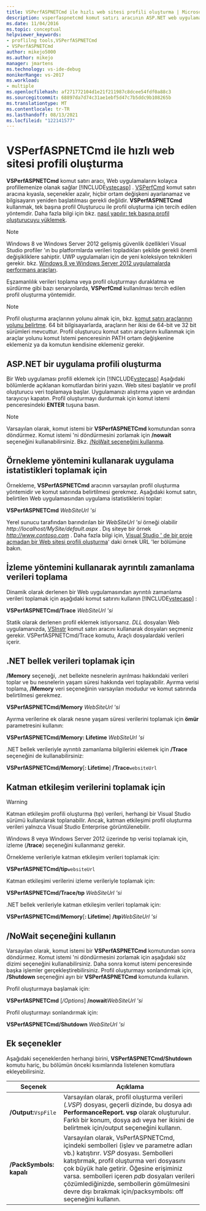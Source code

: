 ```yaml
---
title: VSPerfASPNETCmd ile hızlı web sitesi profili oluşturma | Microsoft Docs
description: vsperfaspnetcmd komut satırı aracının ASP.NET web uygulamalarının kolayca profilini oluşturmasını nasıl sağladığını öğrenin.
ms.date: 11/04/2016
ms.topic: conceptual
helpviewer_keywords:
- proflilng tools,VSPerfASPNETCmd
- VSPerfASPNETCmd
author: mikejo5000
ms.author: mikejo
manager: jmartens
ms.technology: vs-ide-debug
monikerRange: vs-2017
ms.workload:
- multiple
ms.openlocfilehash: af271772104d1e21f211987c8dcee54fdf0a88c3
ms.sourcegitcommit: 68897da7d74c31ae1ebf5d47c7b5ddc9b108265b
ms.translationtype: MT
ms.contentlocale: tr-TR
ms.lasthandoff: 08/13/2021
ms.locfileid: "122141577"
---
```

# <a name="rapid-web-site-profiling-with-vsperfaspnetcmd"></a>VSPerfASPNETCmd ile hızlı web sitesi profili oluşturma

**VSPerfASPNETCmd** komut satırı aracı, Web uygulamalarını kolayca profillemenize olanak sağlar [!INCLUDE[vstecasp](../code-quality/includes/vstecasp_md.md)] . [VSPerfCmd](../profiling/vsperfcmd.md) komut satırı aracına kıyasla, seçenekler azalır, hiçbir ortam değişkeni ayarlanamaz ve bilgisayarın yeniden başlatılması gerekli değildir. **VSPerfASPNETCmd** kullanmak, tek başına profil Oluşturucu ile profil oluşturma için tercih edilen yöntemdir. Daha fazla bilgi için bkz. [nasıl yapılır: tek başına profil oluşturucuyu yüklemek](../profiling/how-to-install-the-stand-alone-profiler.md).

> [!NOTE]
> Windows 8 ve Windows Server 2012 gelişmiş güvenlik özellikleri Visual Studio profiler 'ın bu platformlarda verileri topladıkları şekilde gerekli önemli değişikliklere sahiptir. UWP uygulamaları için de yeni koleksiyon teknikleri gerekir. bkz. [Windows 8 ve Windows Server 2012 uygulamalarda performans araçları](../profiling/performance-tools-on-windows-8-and-windows-server-2012-applications.md).

 Eşzamanlılık verileri toplama veya profil oluşturmayı duraklatma ve sürdürme gibi bazı senaryolarda, **VSPerfCmd** kullanılması tercih edilen profil oluşturma yöntemidir.

> [!NOTE]
> Profil oluşturma araçlarının yolunu almak için, bkz. [komut satırı araçlarının yolunu belirtme](../profiling/specifying-the-path-to-profiling-tools-command-line-tools.md). 64 bit bilgisayarlarda, araçların her ikisi de 64-bit ve 32 bit sürümleri mevcuttur. Profil oluşturucu komut satırı araçlarını kullanmak için araçlar yolunu komut Istemi penceresinin PATH ortam değişkenine eklemeniz ya da komutun kendisine eklemeniz gerekir.

## <a name="profile-an-aspnet-application"></a>ASP.NET bir uygulama profili oluşturma

Bir Web uygulaması profili eklemek için [!INCLUDE[vstecasp](../code-quality/includes/vstecasp_md.md)] Aşağıdaki bölümlerde açıklanan komutlardan birini yazın. Web sitesi başlatılır ve profil oluşturucu veri toplamaya başlar. Uygulamanızı alıştırma yapın ve ardından tarayıcıyı kapatın. Profil oluşturmayı durdurmak için komut istemi penceresindeki **ENTER** tuşuna basın.

> [!NOTE]
> Varsayılan olarak, komut istemi bir **VSPerfASPNETCmd** komutundan sonra döndürmez. Komut istemi 'ni döndürmesini zorlamak için **/nowait** seçeneğini kullanabilirsiniz. Bkz. [/NoWait seçeneğini kullanma](#use-the-nowait-option).

## <a name="to-collect-application-statistics-by-using-the-sampling-method"></a>Örnekleme yöntemini kullanarak uygulama istatistikleri toplamak için
 Örnekleme, **VSPerfASPNETCmd** aracının varsayılan profil oluşturma yöntemidir ve komut satırında belirtilmesi gerekmez. Aşağıdaki komut satırı, belirtilen Web uygulamasından uygulama istatistiklerini toplar:

 **VSPerfASPNETCmd**  *WebSiteUrl 'si*

 Yerel sunucu tarafından barındırılan bir *WebSiteUrl 'si* örneği olabilir *http://localhost/MySite/default.aspx* . Dış siteye bir örnek *http://www.contoso.com* . Daha fazla bilgi için, [Visual Studio ' de bir proje açmadan bir Web sitesi profili oluşturma](how-to-collect-performance-data-for-a-web-site.md#to-profile-a-web-site-without-opening-a-project-in-visual-studio)' daki örnek URL 'ler bölümüne bakın.

## <a name="to-collect-detailed-timing-data-by-using-the-instrumentation-method"></a>İzleme yöntemini kullanarak ayrıntılı zamanlama verileri toplama

Dinamik olarak derlenen bir Web uygulamasından ayrıntılı zamanlama verileri toplamak için aşağıdaki komut satırını kullanın [!INCLUDE[vstecasp](../code-quality/includes/vstecasp_md.md)] :

**VSPerfASPNETCmd/Trace**  *WebSiteUrl 'si*

Statik olarak derlenen profil eklemek istiyorsanız. *DLL* dosyaları Web uygulamanızda, [VSInstr](../profiling/vsinstr.md) komut satırı aracını kullanarak dosyaları seçmeniz gerekir. VSPerfASPNETCmd/Trace komutu, Araçlı dosyalardaki verileri içerir.

## <a name="to-collect-net-memory-data"></a>.NET bellek verileri toplamak için

**/Memory** seçeneği, .net bellekte nesnelerin ayrılması hakkındaki verileri toplar ve bu nesnelerin yaşam süresi hakkında veri toplayabilir. Ayırma verisi toplama, **/Memory** veri seçeneğinin varsayılan modudur ve komut satırında belirtilmesi gerekmez.

 **VSPerfASPNETCmd/Memory** *WebSiteUrl 'si*

 Ayırma verilerine ek olarak nesne yaşam süresi verilerini toplamak için **ömür** parametresini kullanın:

 **VSPerfASPNETCmd/Memory: Lifetime** *WebSiteUrl 'si*

 .NET bellek verileriyle ayrıntılı zamanlama bilgilerini eklemek için **/Trace** seçeneğini de kullanabilirsiniz:

 **VSPerfASPNETCmd/Memory**[**: Lifetime**] **/Trace**`websiteUrl`

## <a name="to-collect-tier-interaction-data"></a>Katman etkileşim verilerini toplamak için

> [!WARNING]
> Katman etkileşim profili oluşturma (tıp) verileri, herhangi bir Visual Studio sürümü kullanılarak toplanabilir. Ancak, katman etkileşimi profil oluşturma verileri yalnızca Visual Studio Enterprise görüntülenebilir.
>
> Windows 8 veya Windows Server 2012 üzerinde tıp verisi toplamak için, izleme (**/trace**) seçeneğini kullanmanız gerekir.

Örnekleme verileriyle katman etkileşim verileri toplamak için:

**VSPerfASPNETCmd/tip**`websiteUrl`

Katman etkileşimi verilerini izleme verileriyle toplamak için:

**VSPerfASPNETCmd/Trace/tıp** *WebSiteUrl 'si*

.NET bellek verileriyle katman etkileşim verileri toplamak için:

**VSPerfASPNETCmd/Memory**[**: Lifetime**] **/tıp**_WebSiteUrl 'si_

## <a name="use-the-nowait-option"></a>/NoWait seçeneğini kullanın

Varsayılan olarak, komut istemi bir **VSPerfASPNETCmd** komutundan sonra döndürmez. Komut istemi 'ni döndürmesini zorlamak için aşağıdaki söz dizimi seçeneğini kullanabilirsiniz. Daha sonra komut istemi penceresinde başka işlemler gerçekleştirebilirsiniz. Profil oluşturmayı sonlandırmak için, **/Shutdown** seçeneğini ayrı bir **VSPerfASPNETCmd** komutunda kullanın.

Profil oluşturmaya başlamak için:

**VSPerfASPNETCmd** [*/Options*] **/nowait**_WebSiteUrl 'si_

Profil oluşturmayı sonlandırmak için:

**VSPerfASPNETCmd/Shutdown** *WebSiteUrl 'si*

## <a name="additional-options"></a>Ek seçenekler

Aşağıdaki seçeneklerden herhangi birini, **VSPerfASPNETCmd/Shutdown** komutu hariç, bu bölümün önceki kısımlarında listelenen komutlara ekleyebilirsiniz.

|Seçenek|Açıklama|
|------------|-----------------|
|**/Output:**`VspFile`|Varsayılan olarak, profil oluşturma verileri (.*VSP*) dosyası, geçerli dizinde, bu dosya adı **PerformanceReport. vsp** olarak oluşturulur. Farklı bir konum, dosya adı veya her ikisini de belirtmek için/output seçeneğini kullanın.|
|**/PackSymbols: kapalı**|Varsayılan olarak, VsPerfASPNETCmd, içindeki sembolleri (işlev ve parametre adları vb.) katıştırır. *VSP* dosyası. Sembolleri katıştırmak, profil oluşturma veri dosyasını çok büyük hale getirir. Öğesine erişiminiz varsa. sembolleri içeren *pdb* dosyaları verileri çözümlediğinizde, sembollerin gömülmesini devre dışı bırakmak için/packsymbols: off seçeneğini kullanın.|
